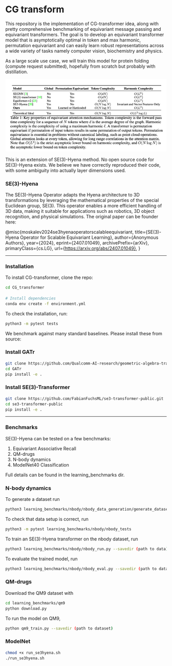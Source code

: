 # CG transform

This repository is the implementation of CG-transformer idea, along with pretty comprehensive benchmarking of equivariant message passing and equivariant transformers.
The goal is to develop an equivariant transformer model that is asymptotically optimal in token and max harmonic, permutation equivariant and can easily learn robust representations across a wide variety of tasks namely computer vision, biochemistry and physics.

As a large scale use case, we will train this model for protein folding (compute request submitted), hopefully from scratch but probably with distillation.


![Theory Overview](assets/theory.png)


This is an extension of SE(3)-Hyena method. No open source code for SE(3)-Hyena exists. 
We believe we have correctly reproduced their code, with some ambiguity into actually layer dimensions used.

### SE(3)-Hyena
The SE(3)-Hyena Operator adapts the Hyena architecture to 3D transformations by leveraging the mathematical properties of the special Euclidean group, SE(3). This operator enables a more efficient handling of 3D data, making it suitable for applications such as robotics, 3D object recognition, and physical simulations. The original paper can be founder here:

@misc{moskalev2024se3hyenaoperatorscalableequivariant,
      title={SE(3)-Hyena Operator for Scalable Equivariant Learning}, 
      author={Anonymous Authors},
      year={2024},
      eprint={2407.01049},
      archivePrefix={arXiv},
      primaryClass={cs.LG},
      url={https://arxiv.org/abs/2407.01049}, 
}

---
### Installation
To install CG-transformer, clone the repo:

```bash
cd CG_transformer

# Install dependencies
conda env create -f environment.yml
```

To check the installation, run:
```bash
python3 -m pytest tests
```

We benchmark against many standard baselines. Please install these from source:

### Install GATr
```bash
git clone https://github.com/Qualcomm-AI-research/geometric-algebra-transformer
cd GATr
pip install -e .
```
### Install SE(3)-Transformer
```bash
git clone https://github.com/FabianFuchsML/se3-transformer-public.git
cd se3-transformer-public
pip install -e .
```


---
### Benchmarks

SE(3)-Hyena can be tested on a few benchmarks:

1. Equivariant Associative Recall
2. QM-drugs
3. N-body dynamics
4. ModelNet40 Classification

Full details can be found in the learning_benchmarks dir.

### N-body dynamics
To generate a dataset run
```bash
python3 learning_benchmarks/nbody/nbody_data_generation/generate_dataset.py --num-train 30000 --num-test 5000 --n-balls 20
```
To check that data setup is correct, run
```bash
python3 -m pytest learning_benchmarks/nbody/nbody_tests
```


To train an SE(3)-Hyena transformer on the nbody dataset, run
```bash
python3 learning_benchmarks/nbody/nbody_run.py --savedir (path to data)
```
To evaluate the trained model, run
```bash
python3 learning_benchmarks/nbody/nbody_eval.py --savedir (path to data) --model (path to model)
```


### QM-drugs
Download the QM9 dataset with
```bash
cd learning_benchmarks/qm9
python download.py
```

To run the model on QM9,
```bash
python qm9_train.py --savedir (path to dataset)
```

### ModelNet
```bash
chmod +x run_se3hyena.sh
./run_se3hyena.sh
```
